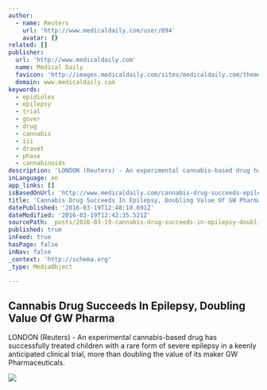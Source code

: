```yaml
---
author:
  - name: Reuters
    url: 'http://www.medicaldaily.com/user/894'
    avatar: {}
related: []
publisher:
  url: 'http://www.medicaldaily.com'
  name: Medical Daily
  favicon: 'http://images.medicaldaily.com/sites/medicaldaily.com/themes/medicaldaily/favicon.ico'
  domain: www.medicaldaily.com
keywords:
  - epidiolex
  - epilepsy
  - trial
  - gover
  - drug
  - cannabis
  - iii
  - dravet
  - phase
  - cannabinoids
description: 'LONDON (Reuters) - An experimental cannabis-based drug has successfully treated children with a rare form of severe epilepsy in a keenly anticipated clinical trial, more than doubling the value of its maker GW Pharmaceuticals.'
inLanguage: en
app_links: []
isBasedOnUrl: 'http://www.medicaldaily.com/cannabis-drug-succeeds-epilepsy-377788'
title: 'Cannabis Drug Succeeds In Epilepsy, Doubling Value Of GW Pharma'
datePublished: '2016-03-19T12:48:10.691Z'
dateModified: '2016-03-19T12:42:35.521Z'
sourcePath: _posts/2016-03-19-cannabis-drug-succeeds-in-epilepsy-doubling-value-of-gw-pha.md
published: true
inFeed: true
hasPage: false
inNav: false
_context: 'http://schema.org'
_type: MediaObject

---
```

<article style=""><h1>Cannabis Drug Succeeds In Epilepsy, Doubling Value Of GW Pharma</h1><p>LONDON (Reuters) - An experimental cannabis-based drug has successfully treated children with a rare form of severe epilepsy in a keenly anticipated clinical trial, more than doubling the value of its maker GW Pharmaceuticals.</p><img src="http://images.medicaldaily.com/sites/medicaldaily.com/files/styles/headline/public/2016/03/14/cannabis.JPG" /></article>
